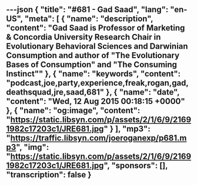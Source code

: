 ---json
{
  "title": "#681 - Gad Saad",
  "lang": "en-US",
  "meta": [
    {
      "name": "description",
      "content": "Gad Saad is Professor of Marketing & Concordia University Research Chair in Evolutionary Behavioral Sciences and Darwinian Consumption and author of \"The Evolutionary Bases of Consumption\" and \"The Consuming Instinct\""
    },
    {
      "name": "keywords",
      "content": "podcast,joe,party,experience,freak,rogan,gad,deathsquad,jre,saad,681"
    },
    {
      "name": "date",
      "content": "Wed, 12 Aug 2015 00:18:15 +0000"
    },
    {
      "name": "og:image",
      "content": "https://static.libsyn.com/p/assets/2/1/6/9/21691982c17203c1/JRE681.jpg"
    }
  ],
  "mp3": "https://traffic.libsyn.com/joeroganexp/p681.mp3",
  "img": "https://static.libsyn.com/p/assets/2/1/6/9/21691982c17203c1/JRE681.jpg",
  "sponsors": [],
  "transcription": false
}
---
<episode-header />

<timemark seconds="0" />

<transcribe-call-to-action />

<episode-footer />